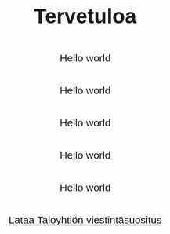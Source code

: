 <html lang="fi">
<head>
    <meta charset="UTF-8">
    <meta name="viewport" content="width=device-width, initial-scale=1.0">
    <title>Tervetuloa</title>
    <style>
        body {
            display: flex;
            flex-direction: column;
            justify-content: center;
            align-items: center;
            height: 100vh;
            margin: 0;
            text-align: center;
            font-family: Arial, sans-serif;
        }
        h1 {
            font-size: 3em;
        }
        p {
            font-size: 1.5em;
        }
    </style>
</head>
<body>
    <h1>Tervetuloa</h1>
    <p>Hello world</p>
    <p>Hello world</p>
    <p>Hello world</p>
    <p>Hello world</p>
    <p>Hello world</p>

<a href="taloyhtion_viestintasuositus.pdf">Lataa Taloyhtiön viestintäsuositus</a>
</body>
</html>

